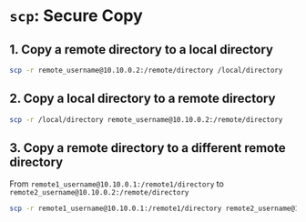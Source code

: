 # `scp`: Secure Copy

## 1. Copy a remote directory to a local directory

```bash
scp -r remote_username@10.10.0.2:/remote/directory /local/directory
```

## 2. Copy a local directory to a remote directory

```bash
scp -r /local/directory remote_username@10.10.0.2:/remote/directory
```

## 3. Copy a remote directory to a different remote directory

From `remote1_username@10.10.0.1:/remote1/directory` to `remote2_username@10.10.0.2:/remote/directory`

```bash
scp -r remote1_username@10.10.0.1:/remote1/directory remote2_username@10.10.0.2:/remote2/directory
```
